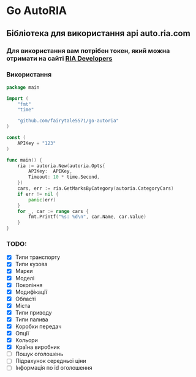 # Go AutoRIA

[//]: # ([![Go Reference]&#40;https://pkg.go.dev/badge/github.com/bwmarrin/discordgo.svg&#41;]&#40;https://pkg.go.dev/github.com/bwmarrin/discordgo&#41; )
[//]: # ([![Go Report Card]&#40;https://goreportcard.com/badge/github.com/bwmarrin/discordgo&#41;]&#40;https://goreportcard.com/report/github.com/bwmarrin/discordgo&#41; )
[//]: # ([![CI]&#40;https://github.com/bwmarrin/discordgo/actions/workflows/ci.yml/badge.svg&#41;]&#40;https://github.com/bwmarrin/discordgo/actions/workflows/ci.yml&#41;)


## Бібліотека для використання api auto.ria.com

### Для використання вам потрібен токен, який можна отримати на сайті [RIA Developers](https://developers.ria.com/)

### Використання

```go
package main

import (
	"fmt"
	"time"

	"github.com/fairytale5571/go-autoria"
)

const (
	APIKey = "123"
)

func main() {
	ria := autoria.New(autoria.Opts{
		APIKey:  APIKey,
		Timeout: 10 * time.Second,
	})
	cars, err := ria.GetMarksByCategory(autoria.CategoryCars)
	if err != nil {
		panic(err)
	}
	for _, car := range cars {
		fmt.Printf("%s: %d\n", car.Name, car.Value)
	}
}

```

### TODO:

 - [x] Типи транспорту
 - [x] Типи кузова
 - [x] Марки
 - [x] Моделі
 - [x] Покоління
 - [x] Модифікації
 - [x] Області
 - [x] Міста
 - [x] Типи приводу
 - [x] Типи палива
 - [x] Коробки передач
 - [x] Опції
 - [x] Кольори
 - [x] Країна виробник
 - [ ] Пошук оголошень
 - [ ] Підрахунок середньої ціни
 - [ ] Інформація по id оголошення
